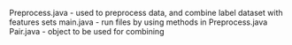 Preprocess.java - used to preprocess data, and combine label dataset with features sets
main.java - run files by using methods in Preprocess.java
Pair.java - object to be used for combining